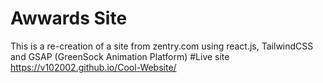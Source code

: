 # Awwards Site
This is a re-creation of a site from zentry.com using react.js, TailwindCSS and GSAP (GreenSock Animation Platform)
#Live site
https://v102002.github.io/Cool-Website/
